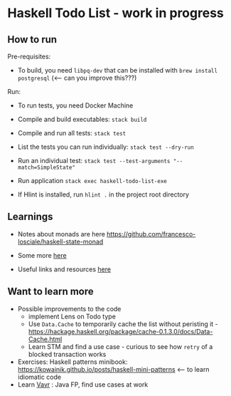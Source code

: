# Haskell Todo List - work in progress


## How to run

Pre-requisites:

- To build, you need `libpq-dev` that can be installed with `brew install postgresql` (<-- can you improve this???)

Run:

- To run tests, you need Docker Machine

- Compile and build executables: `stack build` 

- Compile and run all tests: `stack test` 

- List the tests you can run individually: `stack test --dry-run` 

- Run an individual test: `stack test --test-arguments "--match=SimpleState"` 

- Run application `stack exec haskell-todo-list-exe`

- If Hlint is installed, run `hlint .` in the project root directory



## Learnings

- Notes about monads are here https://github.com/francesco-losciale/haskell-state-monad

- Some more [here](./Notes.md)

- Useful links and resources [here](./Links.md)



## Want to learn more

- Possible improvements to the code
    - implement Lens on Todo type
    - Use `Data.Cache` to temporarily cache the list without peristing it - https://hackage.haskell.org/package/cache-0.1.3.0/docs/Data-Cache.html
    - Learn STM and find a use case - curious to see how `retry` of a blocked transaction works
- Exercises: Haskell patterns minibook: https://kowainik.github.io/posts/haskell-mini-patterns <-- to learn idiomatic code
- Learn [Vavr](https://www.vavr.io/vavr-docs/) : Java FP, find use cases at work
